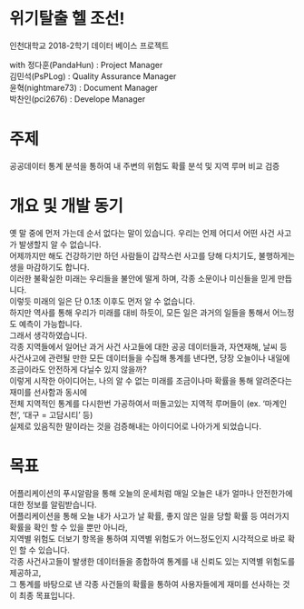 # 위기탈출 헬 조선!
인천대학교 2018-2학기 데이터 베이스 프로젝트

with
정다훈(PandaHun) : Project Manager  
김민석(PsPLog) : Quality Assurance Manager  
윤혁(nightmare73) : Document Manager  
박찬인(pci2676) : Develope Manager  
  
  
# 주제  
공공데이터 통계 분석을 통하여 내 주변의 위험도 확률 분석 및 지역 루머 비교 검증  

# 개요 및 개발 동기  
옛 말 중에 먼저 가는데 순서 없다는 말이 있습니다. 우리는 언제 어디서 어떤 사건 사고가 발생할지 알 수 없습니다.  
어제까지만 해도 건강하기만 하던 사람들이 갑작스런 사고를 당해 다치기도, 불행하게는 생을 마감하기도 합니다.  
이러한 불확실한 미래는 우리들을 불안에 떨게 하며, 각종 소문이나 미신들을 믿게 만듭니다.  
이렇듯 미래의 일은 단 0.1초 이후도 먼저 알 수 없습니다.  
하지만 역사를 통해 우리가 미래를 대비 하듯이, 모든 일은 과거의 일들을 통해서 어느정도 예측이 가능합니다.  
그래서 생각하였습니다.  
각종 지역들에서 일어난 과거 사건 사고들에 대한 공공 데이터들과, 자연재해, 날씨 등  
사건사고에 관련될 만한 모든 데이터들을 수집해 통계를 낸다면, 당장 오늘이나 내일에 조금이라도 안전하게 다닐수 있지 않을까?  
이렇게 시작한 아이디어는, 나의 알 수 없는 미래를 조금이나마 확률을 통해 알려준다는 재미를 선사함과 동시에  
전체 지역적인 통계를 다시한번 가공하여서 떠돌고있는 지역적 루머들이 (ex. ‘마계인천’, ‘대구 = 고담시티’ 등)  
실제로 있음직한 말이라는 것을 검증해내는 아이디어로 나아가게 되었습니다.  

# 목표
어플리케이션의 푸시알람을 통해 오늘의 운세처럼 매일 오늘은 내가 얼마나 안전한가에 대한 정보를 알림받습니다.  
어플리케이션을 통해 오늘 내가 사고가 날 확률, 좋지 않은 일을 당할 확률 등 여러가지 확률을 확인 할 수 있을 뿐만 아니라,  
지역별 위험도 더보기 항목을 통하여 지역별 위험도가 어느정도인지 시각적으로 바로 확인 할 수 있습니다.  
각종 사건사고들이 발생한 데이터들을 종합하여 통계를 내 신뢰도 있는 지역별 위험도를 제공하고,  
그 통계를 바탕으로 낸 각종 사건들의 확률을 통하여 사용자들에게 재미를 선사하는 것이 최종 목표입니다.

# 

